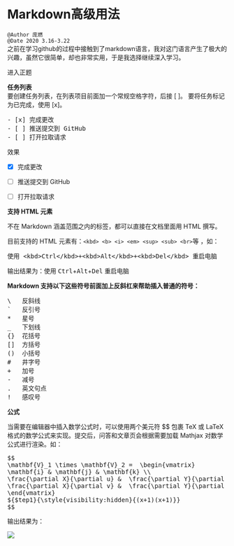 # Markdown高级用法
`@Author 庞燃`         
`@Date 2020 3.16-3.22`    
之前在学习github的过程中接触到了markdown语言，我对这门语言产生了极大的兴趣，虽然它很简单，却也非常实用，于是我选择继续深入学习。


进入正题

**任务列表**   
要创建任务列表，在列表项目前面加一个常规空格字符，后接 [ ]。 要将任务标记为已完成，使用 [x]。

<pre>- [x] 完成更改
- [ ] 推送提交到 GitHub
- [ ] 打开拉取请求</pre>
效果
- [x] 完成更改
- [ ] 推送提交到 GitHub
- [ ] 打开拉取请求


**支持 HTML 元素**
<p>不在 Markdown 涵盖范围之内的标签，都可以直接在文档里面用 HTML 撰写。</p>
<p>目前支持的 HTML 元素有：<code>&lt;kbd&gt; &lt;b&gt; &lt;i&gt; &lt;em&gt; &lt;sup&gt; &lt;sub&gt; &lt;br&gt;</code>等 ，如：</p>
<pre>使用 &lt;kbd&gt;Ctrl&lt;/kbd&gt;+&lt;kbd&gt;Alt&lt;/kbd&gt;+&lt;kbd&gt;Del&lt;/kbd&gt; 重启电脑</pre>

输出结果为：使用 <kbd>Ctrl</kbd>+<kbd>Alt</kbd>+<kbd>Del</kbd> 重启电脑

**Markdown 支持以下这些符号前面加上反斜杠来帮助插入普通的符号：**</p>

<pre>\   反斜线
`   反引号
*   星号
_   下划线
{}  花括号
[]  方括号
()  小括号
#   井字号
+   加号
-   减号
.   英文句点
!   感叹号</pre>

**公式**
<p>当需要在编辑器中插入数学公式时，可以使用两个美元符 $$ 包裹 TeX 或 LaTeX 格式的数学公式来实现。提交后，问答和文章页会根据需要加载 Mathjax 对数学公式进行渲染。如：</p>

<pre>$$
\mathbf{V}_1 \times \mathbf{V}_2 =  \begin{vmatrix} 
\mathbf{i} &amp; \mathbf{j} &amp; \mathbf{k} \\
\frac{\partial X}{\partial u} &amp;  \frac{\partial Y}{\partial u} &amp; 0 \\
\frac{\partial X}{\partial v} &amp;  \frac{\partial Y}{\partial v} &amp; 0 \\
\end{vmatrix}
${$tep1}{\style{visibility:hidden}{(x+1)(x+1)}}
$$</pre>
<p>输出结果为：</p>
<img src="https://www.runoob.com/wp-content/uploads/2019/03/1061D800-D44C-436D-A1EA-1CBDA95A5209.jpg">
